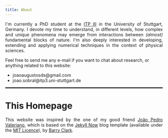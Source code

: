 ```yaml
---
title: About 
---
```



<p align="justify"> I'm currently a PhD student at the <a href="https://www.itp3.uni-stuttgart.de/">ITP III</a> in the University of Stuttgart, Germany. I devote my time to understand, in different levels, how complex and unique phenomena may emerge from interactions between <i>(almost)</i> fundamental blocks of nature. I'm also deeply interested in developing, extending and applying numerical techniques in the context of physical sciences. </p>
 
Feel free to send me any e-mail if you want to chat about research, or anything related to this website: 

<ul>
  <li>joaoaugustosds@gmail.com</li>
  <li>joao.sobral@itp3.uni-stuttgart.de </li>
</ul>
  

<hr style="border: 1px solid" noshade>

<h1>This Homepage</h1>
<p style="text-align:justify">This website was inspired by the one of my good friend <a href="https://joaovaleriano.github.io/">João Pedro Valeriano</a>, which is based on the <a href="https://github.com/barryclark/jekyll-now">Jekyll Now</a> blog template (available under the <a href="https://opensource.org/licenses/MIT">MIT Licence</a>), by <a href="https://github.com/barryclark">Barry Clark</a>.</p>
